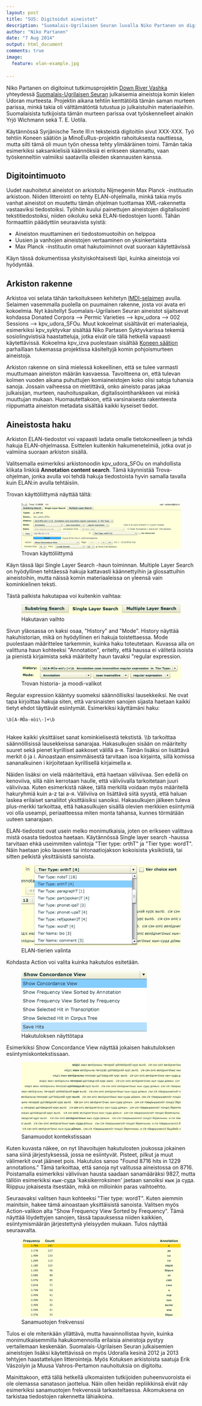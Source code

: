```yaml
---
layout: post
title: "SUS: Digitoidut aineistot"
description: "Suomalais-Ugrilaisen Seuran luvalla Niko Partanen on digitalisoinut jo julkaistuja komin kielennäytteitä."
author: "Niko Partanen"
date: "7 Aug 2014"
output: html_document
comments: true
image:
  feature: elan-example.jpg

---
```


Niko Partanen on digitoinut tutkimusprojektin [Down River Vashka](http://www.downrivervashka.net) yhteydessä [Suomalais-Ugrilaisen Seuran](http://www.sgr.fi) julkaisemia aineistoja komin kielen Udoran murteesta. Projektin aikana tehtiin kenttätöitä tämän saman murteen parissa, minkä takia oli välttämätöntä tutustua jo julkaistuihin materiaaleihin. Suomalaisista tutkijoista tämän murteen parissa ovat työskennelleet ainakin Yrjö Wichmann sekä T. E. Uotila.

Käytännössä Syrjänische Texte III:n teksteistä digitoitiin sivut XXX-XXX. Työ tehtiin Koneen säätiön ja MinoEuRus-projektin rahoituksesta nauttiessa, mutta silti tämä oli muun työn ohessa tehty ylimääräinen toimi. Tämän takia esimerkiksi saksankielisiä käännöksiä ei erikseen skannattu, vaan työskenneltiin valmiiksi saatavilla olleiden skannausten kanssa.

## Digitointimuoto

Uudet nauhoitetut aineistot on arkistoitu Nijmegenin Max Planck -instituutin arkistoon. Niiden litterointi on tehty ELAN-ohjelmalla, minkä takia myös vanhat aineistot on muutettu tämän ohjelman tuottamaa XML-rakennetta vastaaviksi tiedostoiksi. Työhön kuului painettujen aineistojen digitalisointi tekstitiedostoiksi, niiden oikoluku sekä ELAN-tiedostojen luonti. Tähän formaattiin päädyttiin seuraavista syistä:

- Aineiston muuttaminen eri tiedostomuotoihin on helppoa
- Uusien ja vanhojen aineistojen vertaaminen on yksinkertaista
- Max Planck -instituutin omat hakutoiminnot ovat suoraan käytettävissä

Käyn tässä dokumentissa yksityiskohtaisesti läpi, kuinka aineistoja voi hyödyntää.

## Arkiston rakenne

Arkistoa voi selata tähän tarkoitukseen kehitetyn [IMDI-selaimen](https://corpus1.mpi.nl/ds/imdi_browser/) avulla. Selaimen vasemmalla puolella on puumainen rakenne, josta voi avata eri kokoelmia. Nyt käsitellyt Suomalais-Ugrilaisen Seuran aineistot sijaitsevat kohdassa Donated Corpora --> Permic Varieties --> kpv_udora --> 002 Sessions --> kpv_udora_SFOu. Muut kokoelmat sisältävät eri materiaaleja, esimerkiksi kpv_syktyvkar sisältää Niko Partasen Syktyvkarissa tekemiä sosiolingvistisiä haastatteluja, jotka eivät ole tällä hetkellä vapaasti käytettävissä. Kokoelma kpv_izva puolestaan sisältää [Koneen säätion](http://www.koneensaatio.fi) parhaillaan tukemassa projektissa käsiteltyjä komin pohjoismurteen aineistoja.

Arkiston rakenne on siinä mielessä kokeellinen, että se tulee varmasti muuttumaan aineiston määrän kasvaessa. Tavoitteena on, että tulevan kolmen vuoden aikana puhuttujen komiaineistojen koko olisi satoja tuhansia sanoja. Jossain vaiheessa on mietittävä, onko aineisto paras jakaa julkaisijan, murteen, nauhoituspaikan, digitalisointihankkeen vai minkä muuttujan mukaan. Huomautettakoon, että varsinaisesta rakenteesta riippumatta aineiston metadata sisältää kaikki kyseiset tiedot.

## Aineistosta haku

Arkiston ELAN-tiedostot voi vapaasti ladata omalle tietokoneelleen ja tehdä hakuja ELAN-ohjelmassa. Esittelen kuitenkin hakumenetelmiä, jotka ovat jo valmiina suoraan arkiston sisällä. 

Valitsemalla esimerkiksi arkistonoodin kpv_udora_SFOu on mahdollista klikata linkkiä **Annotation content search**. Tämä käynnistää Trova-ohjelman, jonka avulla voi tehdä hakuja tiedostoista hyvin samalla tavalla kuin ELAN:in avulla tehtäisiin.

Trovan käyttöliittymä näyttää tältä:

<figure>
	<img src="/images/trova-all.jpg">
	<figcaption>Trovan käyttöliittymä</figcaption>
</figure>

Käyn tässä läpi Single Layer Search -haun toiminnan. Multiple Layer Search on hyödyllinen tehtäessä hakuja kattavasti käännettyihin ja glossattuihin aineistoihin, mutta näissä komin materiaaleissa on yleensä vain kominkielinen teksti.

Tästä palkista hakutapaa voi kuitenkin vaihtaa:

<figure>
	<img src="/images/trova-layers.jpg">
	<figcaption>Hakutavan vaihto</figcaption>
</figure>

Sivun yläosassa on kaksi osaa, "History" and "Mode". History näyttää hakuhistorian, mikä on hyödyllinen eri hakuja toistettaessa. Mode puolestaan määrittelee tarkemmin, kuinka haku toteutetaan. Kuvassa alla on valittuna haun kohteeksi "Annotation", eritelty, että haussa ei välitetä isoista ja pienistä kirjaimista sekä määritelty haun tavaksi "regular expression.

<figure>
	<img src="/images/trova-historyandmodes.jpg">
	<figcaption>Trovan historia- ja moodi-valikot</figcaption>
</figure>

Regular expression kääntyy suomeksi säännöllisiksi lausekkeiksi. Ne ovat tapa kirjoittaa hakuja siten, että varsinaisten sanojen sijasta haetaan kaikki tietyt ehdot täyttävät esiintymät. Esimerkiksi käyttämäni haku:

    \b[А-ЯӦа-яӧі\-]+\b

<br/>
Hakee kaikki yksittäiset sanat kominkielisestä tekstistä. \\b tarkoittaa säännöllisissä lausekkeissa sanarajaa. Hakasulkujen sisään on määritelty suuret sekä pienet kyrilliset aakkoset välillä а-я. Tämän lisäksi on lisättävä merkit ӧ ja і. Ainoastaan ensimmäisestä tarvitaan isoa kirjainta, sillä komissa sananalkuinen і kirjoitetaan kyrillisellä kirjaimella и.

Näiden lisäksi on vielä määriteltävä, että haetaan väliviivaa. Sen edellä on kenoviiva, sillä näin kerrotaan haulle, että väliviivalla tarkoitetaan juuri väliviivaa. Kuten esimerkistä näkee, tällä merkillä voidaan myös määritellä hakuryhmiä kuin a-z tai а-я. Väliviiva on lisättävä siitä syystä, että haluan laskea erilaiset sanaliitot yksittäisiksi sanoiksi. Hakasulkujen jälkeen tuleva plus-merkki tarkoittaa, että hakasulkujen sisällä olevien merkkien esiintymiä voi olla useampi, periaatteessa miten monta tahansa, kunnes törmätään uuteen sanarajaan.

ELAN-tiedostot ovat usein melko monimutkaisia, joten on erikseen valittava mistä osasta tiedostoa haetaan. Käytännössä Single layer search -haussa tarvitaan ehkä useimmiten valintoja "Tier type: orthT" ja "Tier type: wordT". Näin haetaan joko lauseen tai intonaatiojakson kokoisista yksiköistä, tai sitten pelkistä yksittäisistä sanoista.

<figure>
	<img src="/images/trova-tiers.jpg">
	<figcaption>ELAN-tierien valinta</figcaption>
</figure>

Kohdasta Action voi valita kuinka hakutulos esitetään.

<figure>
	<img src="/images/trova-concordance.jpg">
	<figcaption>Hakutuloksen näyttötapa</figcaption>
</figure>

Esimerkiksi Show Concordance View näyttää jokaisen hakutuloksen esiintymiskontekstissaan.

<figure>
	<img src="/images/trova-searchresult1.jpg">
	<figcaption>Sanamuodot kontekstissaan</figcaption>
</figure>

Kuten kuvasta näkee, on nyt lihavoitujen hakutulosten joukossa jokainen sana siinä järjestyksessä, jossa ne esiintyvät. Pisteet, pilkut ja muut välimerkit ovat jääneet pois. Hakutulos sanoo "Found 8716 hits in 1229 annotations." Tämä tarkoittaa, että sanoja nyt valitussa aineistossa on 8716. Poistamalla esimerkiksi väliviivan hausta saadaan sanamääräksi 9827, mutta tällöin esimerkiksi кык-суда 'kaksikerroksinen' jaetaan sanoiksi кык ja суда. Riippuu jokaisesta itsestään, mikä on milloinkin paras vaihtoehto.

Seuraavaksi valitsen haun kohteeksi "Tier type: wordT". Kuten aiemmin mainitsin, hakee tämä ainoastaan yksittäisistä sanoista. Valitsen myös Action-valikon alta "Show Frequency View Sorted by Frequency". Tämä näyttää löydettyjen sanojen, tässä tapauksessa niiden kaikkien, esiintymismäärän järjestettynä yleisyyden mukaan. Tulos näyttää seuraavalta.

<figure>
	<img src="/images/trova-searchresult2.jpg">
	<figcaption>Sanamuotojen frekvenssi</figcaption>
</figure>

Tulos ei ole mitenkään yllättävä, mutta havainnollistaa hyvin, kuinka monimutkaisemmilla hakukomennoilla erilaisia aineistoja pystyy vertailemaan keskenään. Suomalais-Ugrilaisen Seuran julkaisemien aineistojen lisäksi käytettävissä on myös Udoralla kesinä 2012 ja 2013 tehtyjen haastattelujen litterointeja. Myös Kotuksen arkistoista saatuja Erik Vászolyin ja Muusa Vahros-Pertamon nauhoituksia on digitoitu.

Mainittakoon, että tällä hetkellä ulkomaisten tutkijoiden puheenvuoroista ei ole olemassa sanatason jaottelua. Näin ollen heidän repliikkinsä eivät näy esimerkiksi sanamuotojen frekvenssiä tarkasteltaessa. Aikomuksena on tarkistaa tiedostojen rakennetta lähiaikoina.